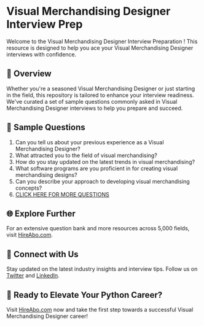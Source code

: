 # Visual Merchandising Designer Interview Prep

Welcome to the Visual Merchandising Designer Interview Preparation ! This resource is designed to help you ace your Visual Merchandising Designer interviews with confidence.

## 🚀 Overview

Whether you're a seasoned Visual Merchandising Designer or just starting in the field, this repository is tailored to enhance your interview readiness. We've curated a set of sample questions commonly asked in Visual Merchandising Designer interviews to help you prepare and succeed.

## 📝 Sample Questions

1. Can you tell us about your previous experience as a Visual Merchandising Designer?
2. What attracted you to the field of visual merchandising?
3. How do you stay updated on the latest trends in visual merchandising?
4. What software programs are you proficient in for creating visual merchandising designs?
5. Can you describe your approach to developing visual merchandising concepts?
6. [CLICK HERE FOR MORE QUESTIONS](https://hireabo.com/job/22_3_22/Visual%20Merchandising%20Designer)

## 🌐 Explore Further

For an extensive question bank and more resources across 5,000 fields, visit [HireAbo.com](https://www.hireabo.com).

## 📱 Connect with Us

Stay updated on the latest industry insights and interview tips. Follow us on [Twitter](https://twitter.com/hireabo) and [LinkedIn](https://www.linkedin.com/in/hire-abo-3609972a8/).

## 🚀 Ready to Elevate Your Python Career?

Visit [HireAbo.com](https://www.hireabo.com) now and take the first step towards a successful Visual Merchandising Designer career!